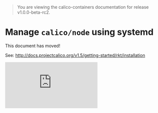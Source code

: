 > You are viewing the calico-containers documentation for release v1.0.0-beta-rc2.

# Manage `calico/node` using systemd


This document has moved!

See: http://docs.projectcalico.org/v1.5/getting-started/rkt/installation

[![Analytics](https://calico-ga-beacon.appspot.com/UA-52125893-3/calico-containers/docs/cni/rkt/systemd/README.md?pixel)](https://github.com/igrigorik/ga-beacon)
